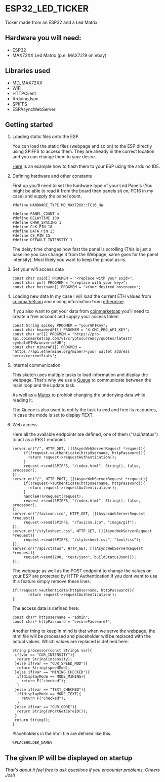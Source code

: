 # ESP32_LED_TICKER
Ticker made from an ESP32 and a Led Matrix

## Hardware you will need:
* ESP32
* MAX72XX Led Matrix (p.e. MAX7219 on ebay)


## Libraries used
* MD_MAX72XX
* WiFi
* HTTPClient
* ArduinoJson
* SPIFFS
* ESPAsyncWebServer

## Getting started
1. Loading static files onto the ESP

   You can load the static files (webpage and so on) to the ESP directly using SPIFFS to access them.
   They are already in the correct location and you can change them to your desire.
   
   [Here](https://randomnerdtutorials.com/install-esp32-filesystem-uploader-arduino-ide/) is an example how to flash them to your ESP using the arduino IDE.
   
2. Defining hardware and other constants
 
   First up you'll need to set the hardware type of your Led Panels (You might be able to read it from the board then panels sit on, FC16 in my case)
   and supply the panel count.
   ```
   #define HARDWARE_TYPE MD_MAX72XX::FC16_HW

   #define PANEL_COUNT 4
   #define DELAYTIME 100
   #define CHAR_SPACING 1
   #define CLK_PIN 18
   #define DATA_PIN 23
   #define CS_PIN 15
   #define DEFAULT_INTENSITY 1
   ```
   The delay time changes how fast the panel is scrolling (This is just a baseline you can change it from the Webpage, same goes for the panel intensity).
   Most likely you want to keep the pinout as-is.

3. Set your wifi access data
   ```
   const char ssid[] PROGMEM = "<replace with your ssid>";
   const char pw[] PROGMEM = "<replace with your key>";
   const char hostname[] PROGMEM = "<Your desired hostname>";
   ```

4. Loading new data
     In my case I will load the current ETH values from [coinmarketcap](https://coinmarketcap.com) and mining information from [ethermine](https://ethermine.org).

     If you also want to get your data from [coinmarketcap](https://coinmarketcap.com) you'll need to create a free account and supply your access token.
   ```
   const String apiKey PROGMEM = "yourAPIKey";
   const char headerAPI[] PROGMEM = "X-CMC_PRO_API_KEY";
   const char url[] PROGMEM = "https://pro-api.coinmarketcap.com/v1/cryptocurrency/quotes/latest?symbol=ETH&convert=EUR";
   const char minerAPI[] PROGMEM = "https://api.ethermine.org/miner/<your wallet address here>/currentStats";
   ```

5. Internal communication

   This sketch uses multiple tasks to load information and display the webpage.
   That's why we use a [Queue](https://www.freertos.org/a00116.html) to communicate between the main loop and the update task.
   
   As well as a [Mutex](https://www.freertos.org/CreateMutex.html) to prohibit changing the underlying data while reading it.
   
   The Queue is also used to notify the task to end and free its resources, in case the mode is set to display TEXT.
   
6. Web access
   
   Here all the available endpoints are defined, one of them ("/api/status") to act as a REST endpoint.
   
   ```
   server.on("/", HTTP_GET, [](AsyncWebServerRequest *request){
        if(!request->authenticate(httpUsername, httpPassword)){
          return request->requestAuthentication();
        }
        request->send(SPIFFS, "/index.html", String(), false, processor);
   });
   server.on("/", HTTP_POST, [](AsyncWebServerRequest *request){
        if(!request->authenticate(httpUsername, httpPassword)){
          return request->requestAuthentication();
        }
        handleHTTPRequest(request);
        request->send(SPIFFS, "/index.html", String(), false, processor);
   });
   server.on("/favicon.ico", HTTP_GET, [](AsyncWebServerRequest *request){
        request->send(SPIFFS, "/favicon.ico", "image/gif");
   });
   server.on("/stylesheet.css", HTTP_GET, [](AsyncWebServerRequest *request){
        request->send(SPIFFS, "/stylesheet.css", "text/css");
   });
   server.on("/api/status", HTTP_GET, [](AsyncWebServerRequest *request){
        request->send(200, "text/json", buildStatusJson());
   });
   ```
   The webpage as well as the POST endpoint to change the values on your ESP are protected by HTTP Authentication if you dont want to use this feature simply remove these lines:
   ```
   if(!request->authenticate(httpUsername, httpPassword)){
          return request->requestAuthentication();
   }
   ```
   The access data is defined here:
   ```
   const char* httpUsername = "admin";
   const char* httpPassword = "securePassword!";
   ```
   
   Another thing to keep in mind is that when we serve the webpage, the html file will be processed and placeholder will be replaced with the actual values.
   Which values are replaced is defined here:
   ```
   String processor(const String& var){
    if(var == "CUR_INTENSITY"){
     return String(intensity);
    }else if(var == "CUR_SPEED_MOD"){
     return String(speedMod);
    }else if(var == "MINING_CHECKED"){
     if(displayMode == MODE_MINING){
       return F("checked");
     }
    }else if(var == "TEXT_CHECKED"){
     if(displayMode == MODE_TEXT){
       return F("checked");
     }
    }else if(var == "CUR_CORE"){
     return String(xPortGetCoreID());
    }
    return String();
   }
   ```
   
   Placeholders in the html file are defined like this:
   ```
   %PLACEHOLDER_NAME%
   ```
## The given IP will be displayed on startup

_That's about it feel free to ask questions if you encounter problems, Cheers Josh_

